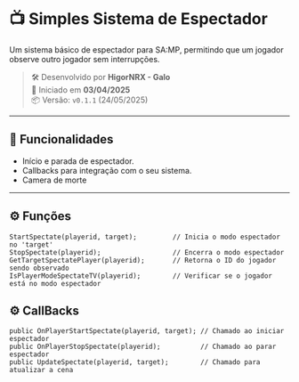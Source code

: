 # 📺 Simples Sistema de Espectador

Um sistema básico de espectador para SA:MP, permitindo que um jogador observe outro jogador sem interrupções.

> 🛠 Desenvolvido por **HigorNRX - Galo**  
> 📅 Iniciado em **03/04/2025**  
> 📦 Versão: `v0.1.1` (24/05/2025)

---

## 📌 Funcionalidades

- Início e parada de espectador.
- Callbacks para integração com o seu sistema.
- Camera de morte

---

## ⚙️ Funções
```pawn
StartSpectate(playerid, target);         // Inicia o modo espectador no 'target'
StopSpectate(playerid);                  // Encerra o modo espectador
GetTargetSpectatePlayer(playerid);       // Retorna o ID do jogador sendo observado
IsPlayerModeSpectateTV(playerid);        // Verificar se o jogador está no modo espectador
```
## ⚙️ CallBacks
```pawn
public OnPlayerStartSpectate(playerid, target); // Chamado ao iniciar espectador
public OnPlayerStopSpectate(playerid);          // Chamado ao parar espectador
public UpdateSpectate(playerid, target);        // Chamado para atualizar a cena
